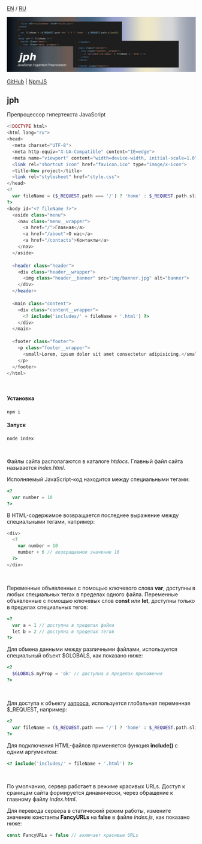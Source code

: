 <br>

[EN](https://github.com/reacton-js/jph/blob/main/README.md) / [RU](https://github.com/reacton-js/jph/blob/main/README_RU.md)

![jph](https://raw.githubusercontent.com/reacton-js/jph/main/logo.jpg)

[GitHub](https://github.com/reacton-js/jph) | [NpmJS](https://www.npmjs.com/package/jph)

## jph

Препроцессор гипертекста JavaScript

```php
<!DOCTYPE html>
<html lang="ru">
<head>
  <meta charset="UTF-8">
  <meta http-equiv="X-UA-Compatible" content="IE=edge">
  <meta name="viewport" content="width=device-width, initial-scale=1.0">
  <link rel="shortcut icon" href="favicon.ico" type="image/x-icon">
  <title>New project</title>
  <link rel="stylesheet" href="style.css">
</head>
<?
  var fileName = ($_REQUEST.path === '/') ? 'home' : $_REQUEST.path.slice(1)
?>
<body id="<? fileName ?>">
  <aside class="menu">
    <nav class="menu__wrapper">
      <a href="/">Главная</a>
      <a href="/about">О нас</a>
      <a href="/contacts">Контакты</a>
    </nav>
  </aside>

  <header class="header">
    <div class="header__wrapper">
      <img class="header__banner" src="img/banner.jpg" alt="banner">
    </div>
  </header>

  <main class="content">
    <div class="content__wrapper">
      <? include('includes/' + fileName + '.html') ?>
    </div>
  </main>
  
  <footer class="footer">
    <p class="footer__wrapper">
      <small>Lorem, ipsum dolor sit amet consectetur adipisicing.</small>
    </p>
  </footer>
</html>
```

<br>

#### Установка

```
npm i
```

#### Запуск

```
node index
```

<br>

Файлы сайта располагаются в каталоге *htdocs*. Главный файл сайта называется *index.html*.

Исполняемый JavaScript-код находится между специальными тегами:

```php
<?
  var number = 10
?>
```

В HTML-содержимое возвращается последнее выражение между специальными тегами, например:

```php
<div>
  <?
    var number = 10
    number + 6 // возвращаемое значение 16
  ?>
</div>
```

<br>

Переменные объявленные с помощью ключевого слова **var**, доступны в любых специальных тегах в пределах одного файла. Переменные объявленные с помощью ключевых слов **const** или **let**, доступны только в пределах специальных тегов:

```php
<?
  var a = 1 // доступна в пределах файла
  let b = 2 // доступна в пределах тегов
?>
```

Для обмена данными между различными файлами, используется специальный объект $GLOBALS, как показано ниже:

```php
<?
  $GLOBALS.myProp = 'ok' // доступна в пределах приложения
?>
```

<br>

Для доступа к объекту [запроса](https://expressjs.com/en/api.html#req), используется глобальная переменная $_REQUEST, например:

```php
<?
  var fileName = ($_REQUEST.path === '/') ? 'home' : $_REQUEST.path.slice(1)
?>
```

Для подключения HTML-файлов применяется функция **include()** с одним аргументом:

```php
<? include('includes/' + fileName + '.html') ?>
```

<br>

По умолчанию, сервер работает в режиме красивых URLs. Доступ к сраницам сайта формируется динамически, через обращение к главному файлу *index.html*.

Для перевода сервера в статический режим работы, измените значение константы **FancyURLs** на **false** в файле *index.js*, как показано ниже:

```js
const FancyURLs = false // включает красивые URLs
```